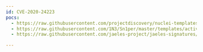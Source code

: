 ```yaml
---
id: CVE-2020-24223
pocs:
  - https://raw.githubusercontent.com/projectdiscovery/nuclei-templates/master/cves/2020/CVE-2020-24223.yaml
  - https://raw.githubusercontent.com/1N3/Sn1per/master/templates/active/CVE-2020-24223_-_Mara_CMS_7.5_Reflective_XSS.sh
  - https://raw.githubusercontent.com/jaeles-project/jaeles-signatures/master/cves/mara-cms-reflective-xss-cve-2020-24223.yaml

---
```

